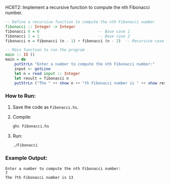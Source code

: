 HC6T2: Implement a recursive function to compute the nth Fibonacci number.


```haskell
-- Define a recursive function to compute the nth Fibonacci number
fibonacci :: Integer -> Integer
fibonacci 0 = 0                          -- Base case 1
fibonacci 1 = 1                          -- Base case 2
fibonacci n = fibonacci (n - 1) + fibonacci (n - 2)  -- Recursive case

-- Main function to run the program
main :: IO ()
main = do
    putStrLn "Enter a number to compute the nth Fibonacci number:"
    input <- getLine
    let n = read input :: Integer
    let result = fibonacci n
    putStrLn ("The " ++ show n ++ "th Fibonacci number is " ++ show result)
```

### How to Run:

1. Save the code as `Fibonacci.hs`.
2. Compile:

   ```bash
   ghc Fibonacci.hs
   ```
3. Run:

   ```bash
   ./Fibonacci
   ```

### Example Output:

```
Enter a number to compute the nth Fibonacci number:
7
The 7th Fibonacci number is 13
```

